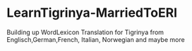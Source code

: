 # LearnTigrinya-MarriedToERI
Building up WordLexicon Translation for Tigrinya from Englisch,German,French, Italian, Norwegian and maybe more
